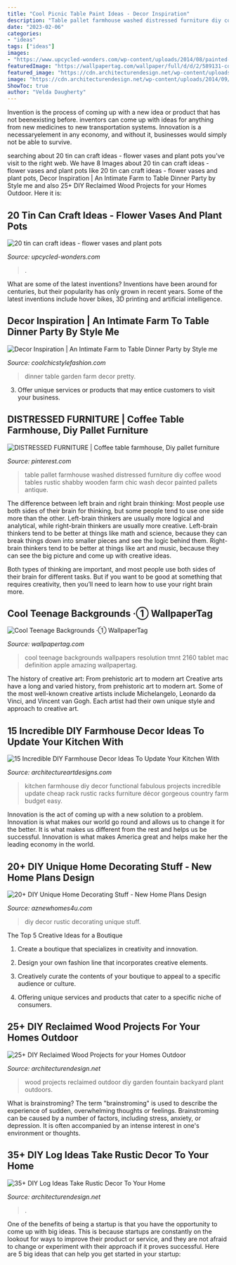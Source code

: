 ```yaml
---
title: "Cool Picnic Table Paint Ideas - Decor Inspiration"
description: "Table pallet farmhouse washed distressed furniture diy coffee wood tables rustic shabby wooden farm chic wash decor painted pallets antique"
date: "2023-02-06"
categories:
- "ideas"
tags: ["ideas"]
images:
- "https://www.upcycled-wonders.com/wp-content/uploads/2014/08/painted-tin-can-craft-ideas-garden-diy-flower-vases-decoration.jpg"
featuredImage: "https://wallpapertag.com/wallpaper/full/d/d/2/589131-cool-teenage-backgrounds-3840x2160-full-hd.jpg"
featured_image: "https://cdn.architecturendesign.net/wp-content/uploads/2014/09/39-Log-stools-painted-with-glow-in-the-dark-paint.jpg"
image: "https://cdn.architecturendesign.net/wp-content/uploads/2014/09/39-Log-stools-painted-with-glow-in-the-dark-paint.jpg"
ShowToc: true
author: "Velda Daugherty"
---
```



Invention is the process of coming up with a new idea or product that has not beenexisting before. inventors can come up with ideas for anything from new medicines to new transportation systems. Innovation is a necessaryelement in any economy, and without it, businesses would simply not be able to survive.

	

		
searching about 20 tin can craft ideas - flower vases and plant pots you've visit to the right web. We have 8 Images about 20 tin can craft ideas - flower vases and plant pots like 20 tin can craft ideas - flower vases and plant pots, Decor Inspiration | An Intimate Farm to Table Dinner Party by Style me and also 25+ DIY Reclaimed Wood Projects for your Homes Outdoor. Here it is:
		
    
## 20 Tin Can Craft Ideas - Flower Vases And Plant Pots

<img loading=lazy src="https://www.upcycled-wonders.com/wp-content/uploads/2014/08/painted-tin-can-craft-ideas-garden-diy-flower-vases-decoration.jpg" onerror="this.onerror=null;this.src='https://tse3.mm.bing.net/th?id=OIP.FJd1Row-trtVvfrsAFOpwwHaLH&amp;pid=15.1';" alt="20 tin can craft ideas - flower vases and plant pots">

_Source: upcycled-wonders.com_

>. 

	

What are some of the latest inventions?
Inventions have been around for centuries, but their popularity has only grown in recent years. Some of the latest inventions include hover bikes, 3D printing and artificial intelligence.

    
## Decor Inspiration | An Intimate Farm To Table Dinner Party By Style Me

<img loading=lazy src="http://1.bp.blogspot.com/-cMVQx_fI2lI/UyAatZVEugI/AAAAAAACopg/2E4-uwlZLSs/s1600/1+garden-+dinner+party+-+cool+chic+style+fashion.jpg" onerror="this.onerror=null;this.src='https://tse1.mm.bing.net/th?id=OIP.UHiufRyG6oGQBvG_4o1P5AHaKH&amp;pid=15.1';" alt="Decor Inspiration | An Intimate Farm to Table Dinner Party by Style me">

_Source: coolchicstylefashion.com_

>dinner table garden farm decor pretty. 

	

3. Offer unique services or products that may entice customers to visit your business.

    
## DISTRESSED FURNITURE | Coffee Table Farmhouse, Diy Pallet Furniture

<img loading=lazy src="https://i.pinimg.com/736x/e7/3d/b4/e73db429e9859f99d7282f72f45f9ce6--pallet-tables-farm-tables.jpg" onerror="this.onerror=null;this.src='https://tse1.mm.bing.net/th?id=OIP.kZeuNfgT1GFVT88qJINgogHaJ4&amp;pid=15.1';" alt="DISTRESSED FURNITURE | Coffee table farmhouse, Diy pallet furniture">

_Source: pinterest.com_

>table pallet farmhouse washed distressed furniture diy coffee wood tables rustic shabby wooden farm chic wash decor painted pallets antique. 

	

The difference between left brain and right brain thinking:
Most people use both sides of their brain for thinking, but some people tend to use one side more than the other. Left-brain thinkers are usually more logical and analytical, while right-brain thinkers are usually more creative.
Left-brain thinkers tend to be better at things like math and science, because they can break things down into smaller pieces and see the logic behind them. Right-brain thinkers tend to be better at things like art and music, because they can see the big picture and come up with creative ideas.

Both types of thinking are important, and most people use both sides of their brain for different tasks. But if you want to be good at something that requires creativity, then you’ll need to learn how to use your right brain more.

    
## Cool Teenage Backgrounds ·① WallpaperTag

<img loading=lazy src="https://wallpapertag.com/wallpaper/full/d/d/2/589131-cool-teenage-backgrounds-3840x2160-full-hd.jpg" onerror="this.onerror=null;this.src='https://tse1.mm.bing.net/th?id=OIP.dvYuFyhf1Kzt-S1V66uybQHaEK&amp;pid=15.1';" alt="Cool Teenage Backgrounds ·① WallpaperTag">

_Source: wallpapertag.com_

>cool teenage backgrounds wallpapers resolution tmnt 2160 tablet mac definition apple amazing wallpapertag. 

	

The history of creative art: From prehistoric art to modern art
Creative arts have a long and varied history, from prehistoric art to modern art. Some of the most well-known creative artists include Michelangelo, Leonardo da Vinci, and Vincent van Gogh. Each artist had their own unique style and approach to creative art.

    
## 15 Incredible DIY Farmhouse Decor Ideas To Update Your Kitchen With

<img loading=lazy src="https://www.architectureartdesigns.com/wp-content/uploads/2016/11/15-Incredible-DIY-Farmhouse-Decor-Ideas-To-Update-Your-Kitchen-With-5.jpg" onerror="this.onerror=null;this.src='https://tse3.mm.bing.net/th?id=OIP.Zl2QcVTa_J7c4YBXoVZsHQHaLL&amp;pid=15.1';" alt="15 Incredible DIY Farmhouse Decor Ideas To Update Your Kitchen With">

_Source: architectureartdesigns.com_

>kitchen farmhouse diy decor functional fabulous projects incredible update cheap rack rustic racks furniture décor gorgeous country farm budget easy. 

	

Innovation is the act of coming up with a new solution to a problem. Innovation is what makes our world go round and allows us to change it for the better. It is what makes us different from the rest and helps us be successful. Innovation is what makes America great and helps make her the leading economy in the world.

    
## 20+ DIY Unique Home Decorating Stuff - New Home Plans Design

<img loading=lazy src="http://www.aznewhomes4u.com/wp-content/uploads/2017/04/DIY-Rustic-Home-Decor-Ideas.jpg" onerror="this.onerror=null;this.src='https://tse3.mm.bing.net/th?id=OIP.GadPYcm7PQsYvOlum9Ag4wHaKK&amp;pid=15.1';" alt="20+ DIY Unique Home Decorating Stuff - New Home Plans Design">

_Source: aznewhomes4u.com_

>diy decor rustic decorating unique stuff. 

	

The Top 5 Creative Ideas for a Boutique
1. Create a boutique that specializes in creativity and innovation.
2. Design your own fashion line that incorporates creative elements.

3. Creatively curate the contents of your boutique to appeal to a specific audience or culture.

4. Offering unique services and products that cater to a specific niche of consumers.


    
## 25+ DIY Reclaimed Wood Projects For Your Homes Outdoor

<img loading=lazy src="http://cdn.architecturendesign.net/wp-content/uploads/2015/05/AD-Outdoor-Reclaimed-Wood-Projects-3.jpg" onerror="this.onerror=null;this.src='https://tse3.mm.bing.net/th?id=OIP.sS1N4pABwpqypH7gg60LEwHaJ4&amp;pid=15.1';" alt="25+ DIY Reclaimed Wood Projects for your Homes Outdoor">

_Source: architecturendesign.net_

>wood projects reclaimed outdoor diy garden fountain backyard plant outdoors. 

	

What is brainstroming?
The term "brainstroming" is used to describe the experience of sudden, overwhelming thoughts or feelings. Brainstroming can be caused by a number of factors, including stress, anxiety, or depression. It is often accompanied by an intense interest in one's environment or thoughts.

    
## 35+ DIY Log Ideas Take Rustic Decor To Your Home

<img loading=lazy src="https://cdn.architecturendesign.net/wp-content/uploads/2014/09/39-Log-stools-painted-with-glow-in-the-dark-paint.jpg" onerror="this.onerror=null;this.src='https://tse3.mm.bing.net/th?id=OIP.Rj-X1l_EQi-D6Vtph4jNZQHaKH&amp;pid=15.1';" alt="35+ DIY Log Ideas Take Rustic Decor To Your Home">

_Source: architecturendesign.net_

>. 

	

One of the benefits of being a startup is that you have the opportunity to come up with big ideas. This is because startups are constantly on the lookout for ways to improve their product or service, and they are not afraid to change or experiment with their approach if it proves successful. Here are 5 big ideas that can help you get started in your startup: 

